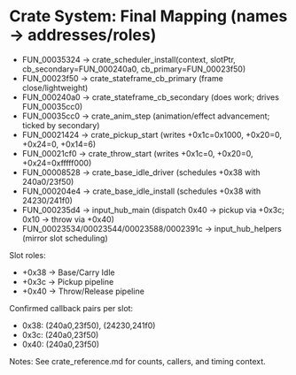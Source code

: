 # Crate System: Final Mapping (names → addresses/roles)

- FUN_00035324 → crate_scheduler_install(context, slotPtr, cb_secondary=FUN_000240a0, cb_primary=FUN_00023f50)
- FUN_00023f50 → crate_stateframe_cb_primary (frame close/lightweight)
- FUN_000240a0 → crate_stateframe_cb_secondary (does work; drives FUN_00035cc0)
- FUN_00035cc0 → crate_anim_step (animation/effect advancement; ticked by secondary)
- FUN_00021424 → crate_pickup_start (writes +0x1c=0x1000, +0x20=0, +0x24=0, +0x14=6)
- FUN_00021cf0 → crate_throw_start (writes +0x1c=0, +0x20=0, +0x24=0xfffff000)
- FUN_00008528 → crate_base_idle_driver (schedules +0x38 with 240a0/23f50)
- FUN_000204e4 → crate_base_idle_install (schedules +0x38 with 24230/241f0)
- FUN_000235d4 → input_hub_main (dispatch 0x40 -> pickup via +0x3c; 0x10 -> throw via +0x40)
- FUN_00023534/00023544/00023588/0002391c → input_hub_helpers (mirror slot scheduling)

Slot roles:

- +0x38 → Base/Carry Idle
- +0x3c → Pickup pipeline
- +0x40 → Throw/Release pipeline

Confirmed callback pairs per slot:

- 0x38: (240a0,23f50), (24230,241f0)
- 0x3c: (240a0,23f50)
- 0x40: (240a0,23f50)

Notes: See crate_reference.md for counts, callers, and timing context.
